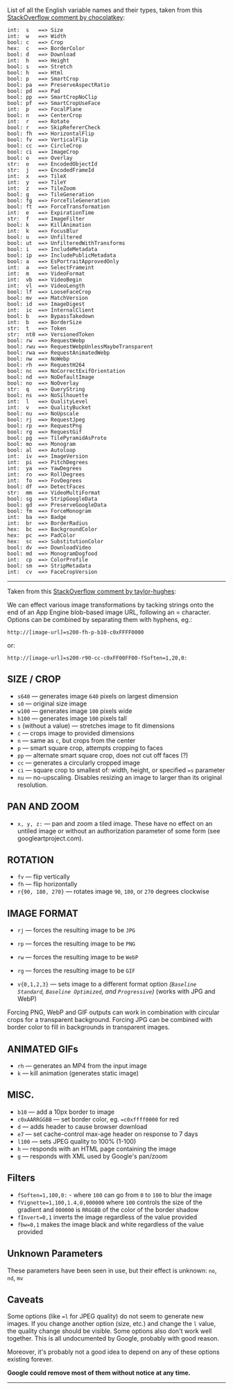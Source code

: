 List of all the English variable names and their types, taken from this [StackOverflow comment by chocolatkey](https://stackoverflow.com/a/49991848):

  ```
  int:  s   ==> Size
  int:  w   ==> Width
  bool: c   ==> Crop
  hex:  c   ==> BorderColor
  bool: d   ==> Download
  int:  h   ==> Height
  bool: s   ==> Stretch
  bool: h   ==> Html
  bool: p   ==> SmartCrop
  bool: pa  ==> PreserveAspectRatio
  bool: pd  ==> Pad
  bool: pp  ==> SmartCropNoClip
  bool: pf  ==> SmartCropUseFace
  int:  p   ==> FocalPlane
  bool: n   ==> CenterCrop
  int:  r   ==> Rotate
  bool: r   ==> SkipRefererCheck
  bool: fh  ==> HorizontalFlip
  bool: fv  ==> VerticalFlip
  bool: cc  ==> CircleCrop
  bool: ci  ==> ImageCrop
  bool: o   ==> Overlay
  str:  o   ==> EncodedObjectId
  str:  j   ==> EncodedFrameId
  int:  x   ==> TileX
  int:  y   ==> TileY
  int:  z   ==> TileZoom
  bool: g   ==> TileGeneration
  bool: fg  ==> ForceTileGeneration
  bool: ft  ==> ForceTransformation
  int:  e   ==> ExpirationTime
  str:  f   ==> ImageFilter
  bool: k   ==> KillAnimation
  int:  k   ==> FocusBlur
  bool: u   ==> Unfiltered
  bool: ut  ==> UnfilteredWithTransforms
  bool: i   ==> IncludeMetadata
  bool: ip  ==> IncludePublicMetadata
  bool: a   ==> EsPortraitApprovedOnly
  int:  a   ==> SelectFrameint
  int:  m   ==> VideoFormat
  int:  vb  ==> VideoBegin
  int:  vl  ==> VideoLength
  bool: lf  ==> LooseFaceCrop
  bool: mv  ==> MatchVersion
  bool: id  ==> ImageDigest
  int:  ic  ==> InternalClient
  bool: b   ==> BypassTakedown
  int:  b   ==> BorderSize
  str:  t   ==> Token
  str:  nt0 ==> VersionedToken
  bool: rw  ==> RequestWebp
  bool: rwu ==> RequestWebpUnlessMaybeTransparent
  bool: rwa ==> RequestAnimatedWebp
  bool: nw  ==> NoWebp
  bool: rh  ==> RequestH264
  bool: nc  ==> NoCorrectExifOrientation
  bool: nd  ==> NoDefaultImage
  bool: no  ==> NoOverlay
  str:  q   ==> QueryString
  bool: ns  ==> NoSilhouette
  int:  l   ==> QualityLevel
  int:  v   ==> QualityBucket
  bool: nu  ==> NoUpscale
  bool: rj  ==> RequestJpeg
  bool: rp  ==> RequestPng
  bool: rg  ==> RequestGif
  bool: pg  ==> TilePyramidAsProto
  bool: mo  ==> Monogram
  bool: al  ==> Autoloop
  int:  iv  ==> ImageVersion
  int:  pi  ==> PitchDegrees
  int:  ya  ==> YawDegrees
  int:  ro  ==> RollDegrees
  int:  fo  ==> FovDegrees
  bool: df  ==> DetectFaces
  str:  mm  ==> VideoMultiFormat
  bool: sg  ==> StripGoogleData
  bool: gd  ==> PreserveGoogleData
  bool: fm  ==> ForceMonogram
  int:  ba  ==> Badge
  int:  br  ==> BorderRadius
  hex:  bc  ==> BackgroundColor
  hex:  pc  ==> PadColor
  hex:  sc  ==> SubstitutionColor
  bool: dv  ==> DownloadVideo
  bool: md  ==> MonogramDogfood
  int:  cp  ==> ColorProfile
  bool: sm  ==> StripMetadata
  int:  cv  ==> FaceCropVersion
  ```

  ---

Taken from this [StackOverflow comment by taylor-hughes](https://stackoverflow.com/a/25438197):
  
  We can effect various image transformations by tacking strings onto the end of an App Engine blob-based image URL, following an = character. Options can be combined by separating them with hyphens, eg.:

  `http://[image-url]=s200-fh-p-b10-c0xFFFF0000`

  or:

  `http://[image-url]=s200-r90-cc-c0xFF00FF00-fSoften=1,20,0:`
  
  ## SIZE / CROP

  - `s640` &mdash; generates image `640` pixels on largest dimension
  - `s0` &mdash; original size image
  - `w100` &mdash; generates image `100` pixels wide
  - `h100` &mdash; generates image `100` pixels tall
  - `s` (without a value) &mdash; stretches image to fit dimensions
  - `c` &mdash; crops image to provided dimensions
  - `n` &mdash; same as `c`, but crops from the center
  - `p` &mdash; smart square crop, attempts cropping to faces
  - `pp` &mdash; alternate smart square crop, does not cut off faces (?)
  - `cc` &mdash; generates a circularly cropped image
  - `ci` &mdash; square crop to smallest of: width, height, or specified `=s` parameter
  - `nu` &mdash; no-upscaling. Disables resizing an image to larger than its original resolution.

  ## PAN AND ZOOM

  - `x, y, z:` &mdash; pan and zoom a tiled image. These have no effect on an untiled image or without an authorization parameter of some form (see googleartproject.com).


  ## ROTATION

  - `fv` &mdash; flip vertically
  - `fh` &mdash; flip horizontally
  - `r{90, 180, 270}` &mdash; rotates image `90`, `180`, or `270` degrees clockwise

  ## IMAGE FORMAT

  - `rj` — forces the resulting image to be `JPG`
  - `rp` — forces the resulting image to be `PNG`
  - `rw` — forces the resulting image to be `WebP`
  - `rg` — forces the resulting image to be `GIF`

  - `v{0,1,2,3}` — sets image to a different format option _(`Baseline Standard`, `Baseline Optimized`, and `Progressive`)_ (works with JPG and WebP)

  Forcing PNG, WebP and GIF outputs can work in combination with circular crops for a transparent background. Forcing JPG can be combined with border color to fill in backgrounds in transparent images.

  ## ANIMATED GIFs

  - `rh` &mdash; generates an MP4 from the input image
  - `k` &mdash; kill animation (generates static image)

  ## MISC.

  - `b10` &mdash; add a 10px border to image
  - `c0xAARRGGBB` &mdash; set border color, eg. `=c0xffff0000` for red
  - `d` &mdash; adds header to cause browser download
  - `e7` &mdash; set cache-control max-age header on response to 7 days
  - `l100` &mdash; sets JPEG quality to 100% (1-100)
  - `h` &mdash; responds with an HTML page containing the image
  - `g` &mdash; responds with XML used by Google's pan/zoom

  ## Filters

  - `fSoften=1,100,0:` - where `100` can go from `0` to `100` to blur the image
  - `fVignette=1,100,1.4,0,000000` where `100` controls the size of the gradient and `000000` is `RRGGBB` of the color of the border shadow
  - `fInvert=0,1` inverts the image regardless of the value provided
  - `fbw=0,1` makes the image black and white regardless of the value provided

  ## Unknown Parameters

  These parameters have been seen in use, but their effect is unknown: `no`, `nd`, `mv`

  ## Caveats

  Some options (like `=l` for JPEG quality) do not seem to generate new images. If you change another option (size, etc.) and change the `l` value, the quality change should be visible. Some options also don't work well together. This is all undocumented by Google, probably with good reason.

  Moreover, it's probably not a good idea to depend on any of these options existing forever.
  
  **Google could remove most of them without notice at any time.**
  
  ---